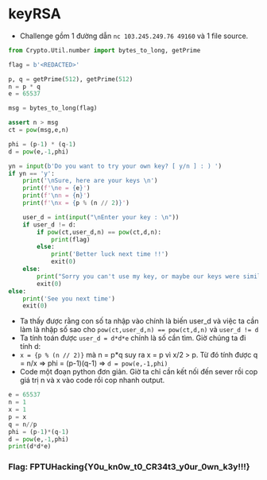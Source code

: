 
# keyRSA

* Challenge gồm 1 đường dẫn `nc 103.245.249.76 49160` và 1 file source.

``` python
from Crypto.Util.number import bytes_to_long, getPrime

flag = b'<REDACTED>'

p, q = getPrime(512), getPrime(512)
n = p * q
e = 65537

msg = bytes_to_long(flag)

assert n > msg
ct = pow(msg,e,n)

phi = (p-1) * (q-1)
d = pow(e,-1,phi)

yn = input(b'Do you want to try your own key? [ y/n ] : ) ')
if yn == 'y':
    print('\nSure, here are your keys \n')
    print(f'\ne = {e}')
    print(f'\nn = {n}')
    print(f'\nx = {p % (n // 2)}')

    user_d = int(input("\nEnter your key : \n"))
    if user_d != d:
        if pow(ct,user_d,n) == pow(ct,d,n):
            print(flag)
        else:
            print('Better luck next time !!')
            exit(0)
    else:
        print("Sorry you can't use my key, or maybe our keys were similar this time, try again !!")
        exit(0)
else:
    print('See you next time')
    exit(0)
```
* Ta thấy được rằng con số ta nhập vào chính là biến user_d và việc ta cần làm là nhập số sao cho `pow(ct,user_d,n) == pow(ct,d,n)` và `user_d != d`
* Ta tính toán được `user_d = d*d*e` chính là số cần tìm. Giờ chúng ta đi tính d:
* `x = {p % (n // 2)}` mà n = p*q suy ra x = p vì x/2 > p. Từ đó tính được q = n/x => phi = (p-1)(q-1) => `d = pow(e,-1,phi)`
* Code một đoạn python đơn giản. Giờ ta chỉ cần kết nối đến sever rồi cop giá trị n và x vào code rồi cop nhanh output.
``` python
e = 65537
n = 1
x = 1
p = x
q = n//p
phi = (p-1)*(q-1)
d = pow(e,-1,phi)
print(d*d*e)
```

### Flag: FPTUHacking{Y0u_kn0w_t0_CR34t3_y0ur_0wn_k3y!!!}

  
